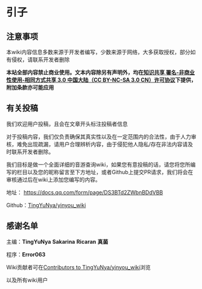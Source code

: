 # 引子

## 注意事项

本wiki内容信息多数来源于开发者编写，少数来源于网络，大多获取授权，部分如有侵权，请联系开发者删除

**本站全部内容禁止商业使用。文本内容除另有声明外，均在[知识共享 署名-非商业性使用-相同方式共享 3.0 中国大陆（CC BY-NC-SA 3.0 CN）许可协议](https://creativecommons.org/licenses/by-nc-sa/3.0/cn/)下提供，附加条款亦可能应用**

## 有关投稿

我们欢迎用户投稿，且会在文章开头标注投稿者信息

对于投稿内容，我们仅负责确保其真实性以及在一定范围内的合法性，由于人力审核，难免出现疏漏，请用户合理辨析内容，由于侵犯他人隐私/存在非法内容请及时联系开发者删除。

我们目标是做一个全面详细的音游查询wiki，如果您有意投稿的话，请您将您所编写的栏目以及您的昵称留言至下方地址，或者Github上提交PR请求，我们将会在审核通过后在wiki上添加您编写的内容。

地址： https://docs.qq.com/form/page/DS3BTd2ZWbnBDdVBB

Github：[TingYuNya/yinyou_wiki](https://github.com/TingYuNya/yinyou_wiki)

## 感谢名单

主编：**TingYuNya**  **Sakarina**  **Ricaran** **真菌**

程序：**Error063**

Wiki贡献者可在[Contributors to TingYuNya/yinyou_wiki](https://github.com/TingYuNya/yinyou_wiki/graphs/contributors)浏览

以及所有wiki用户